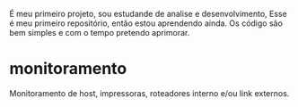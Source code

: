 É meu primeiro projeto, sou estudande de analise e desenvolvimento,
Esse é meu primeiro repositório, então estou aprendendo ainda.
Os código são bem simples e com o tempo pretendo aprimorar.


# monitoramento
Monitoramento de host, impressoras, roteadores interno e/ou link externos.


